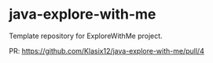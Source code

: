 # java-explore-with-me
Template repository for ExploreWithMe project.

PR: https://github.com/Klasix12/java-explore-with-me/pull/4
